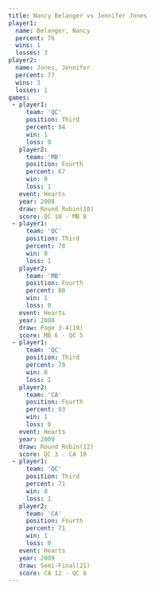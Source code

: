 ```yaml
---
title: Nancy Belanger vs Jennifer Jones
player1:               
  name: Belanger, Nancy
  percent: 76          
  wins: 1              
  losses: 3            
player2:               
  name: Jones, Jennifer
  percent: 77          
  wins: 3              
  losses: 1            
games:
 - player1:         
     team: 'QC'     
     position: Third
     percent: 84    
     win: 1         
     loss: 0        
   player2:          
     team: 'MB'      
     position: Fourth
     percent: 67     
     win: 0          
     loss: 1         
   event: Hearts        
   year: 2008           
   draw: Round Robin(10)
   score: QC 10 - MB 8  
 - player1:         
     team: 'QC'     
     position: Third
     percent: 78    
     win: 0         
     loss: 1        
   player2:          
     team: 'MB'      
     position: Fourth
     percent: 80     
     win: 1          
     loss: 0         
   event: Hearts     
   year: 2008        
   draw: Page 3-4(19)
   score: MB 6 - QC 5
 - player1:         
     team: 'QC'     
     position: Third
     percent: 70    
     win: 0         
     loss: 1        
   player2:          
     team: 'CA'      
     position: Fourth
     percent: 93     
     win: 1          
     loss: 0         
   event: Hearts        
   year: 2009           
   draw: Round Robin(12)
   score: QC 3 - CA 10  
 - player1:         
     team: 'QC'     
     position: Third
     percent: 71    
     win: 0         
     loss: 1        
   player2:          
     team: 'CA'      
     position: Fourth
     percent: 71     
     win: 1          
     loss: 0         
   event: Hearts       
   year: 2009          
   draw: Semi-Final(21)
   score: CA 12 - QC 8 
---
```

